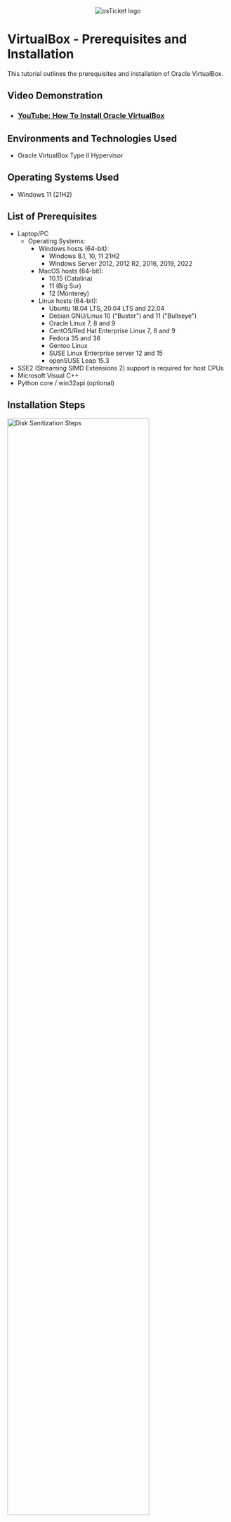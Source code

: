 <p align="center">
<img src="https://i.imgur.com/zpBa6HB.png" alt="osTicket logo"/>
</p>

<h1>VirtualBox - Prerequisites and Installation</h1>
This tutorial outlines the prerequisites and installation of Oracle VirtualBox.<br />


<h2>Video Demonstration</h2>

- ### [YouTube: How To Install Oracle VirtualBox](https://youtu.be/9lCYtj7ceIE)

<h2>Environments and Technologies Used</h2>

- Oracle VirtualBox Type II Hypervisor

<h2>Operating Systems Used </h2>

- Windows 11</b> (21H2)

<h2>List of Prerequisites</h2>

- Laptop/PC
  - Operating Systems:
    - Windows hosts (64-bit):
      - Windows 8.1, 10, 11 21H2
      - Windows Server 2012, 2012 R2, 2016, 2019, 2022
    - MacOS hosts (64-bit):
      - 10.15 (Catalina)
      - 11 (Big Sur)
      - 12 (Monterey)
    - Linux hosts (64-bit):
      - Ubuntu 18.04 LTS, 20.04 LTS and 22.04
      - Debian GNU/Linux 10 ("Buster") and 11 ("Bullseye")
      - Oracle Linux 7, 8 and 9
      - CentOS/Red Hat Enterprise Linux 7, 8 and 9
      - Fedora 35 and 36
      - Gentoo Linux
      - SUSE Linux Enterprise server 12 and 15
      - openSUSE Leap 15.3
- SSE2 (Streaming SIMD Extensions 2) support is required for host CPUs
- Microsoft Visual C++
- Python core / win32api (optional)

<h2>Installation Steps</h2>

<p>
<img src="https://i.imgur.com/BLEiEBw.png" height="80%" width="80%" alt="Disk Sanitization Steps"/>
</p>
<p>
Navigate to https://www.virtualbox.org and click on the 'Download VirtualBox 7.0' icon
</p>
<br />

<p>
<img src="https://i.imgur.com/ZYgFDfI.png" height="80%" width="80%" alt="Disk Sanitization Steps"/>
</p>
<p>
Select the corresponding host platform.  In other words, which operating system (OS) are you running on your host (physical) machine?
</p>
<br />

<p>
<img src="https://i.imgur.com/uMexifV.png" height="80%" width="80%" alt="Disk Sanitization Steps"/>
</p>
<p>
Download VirtualBox Extension Pack.  Does not matter which OS you're running.
</p>
<br />

<p>
<img src="https://i.imgur.com/VFSCsOk.png" height="80%" width="80%" alt="Disk Sanitization Steps"/>
</p>
<p>
Navigate to your Control Pannel and select Programs and Features
</p>
<br />

<p>
<img src="https://i.imgur.com/LTvJsWT.png" height="80%" width="80%" alt="Disk Sanitization Steps"/>
</p>
<p>
Look for Microsoft Visual C++
</p>
<br />

<p>
<img src="https://i.imgur.com/FSBsvkL.png" height="80%" width="80%" alt="Disk Sanitization Steps"/>
</p>
<p>
If you do not have Microsoft Visual C++, then go to https://www.google.com and search for Microsoft Visual C++
</p>
<br />

<p>
<img src="https://i.imgur.com/bAYfHLG.png" height="80%" width="80%" alt="Disk Sanitization Steps"/>
</p>
<p>
Select the link that that shows Latest supported Visual C++ Redistributable downloads and select X64.
</p>
<br />

<p>
<img src="https://i.imgur.com/uqW4fqR.png" height="80%" width="80%" alt="Disk Sanitization Steps"/>
</p>
<p>
Once you have downloaded C++,launch the .exe file in order to install it.
</p>
<br />

<p>
<img src="https://i.imgur.com/ZzVqSPM.png" height="80%" width="80%" alt="Disk Sanitization Steps"/>
</p>
<p>
This step is optional.  If you don't have Python, go to https://www.python.org and hover your cursor over the 'Downloads' section and select 'Download Python 3.11.1
</p>
<br />

<p>
<img src="https://i.imgur.com/5qwLj8R.png" height="80%" width="80%" alt="Disk Sanitization Steps"/>
</p>
<p>
Launch the setup wizard for Python. MAKE SURE TO SELECT 'Add pythor.exe to PATH'
</p>
<br />

<p>
<img src="https://i.imgur.com/k6bF6Pl.png" height="80%" width="80%" alt="Disk Sanitization Steps"/>
</p>
<p>
After successful installation of Python, launch your command prompt (CMD) and run it as an Administrator
</p>
<br />

<p>
<img src="https://i.imgur.com/ttaxygO.png" height="80%" width="80%" alt="Disk Sanitization Steps"/>
</p>
<p>
In CMD, type the following command and press enter: pip install pywin32
</p>
<br />

<p>
<img src="https://i.imgur.com/G5s94Xm.png" height="80%" width="80%" alt="Disk Sanitization Steps"/>
</p>
<p>
If successful, you will get a reply that states: 'Succesfully installed pywin32-.05.  If unable to install, make sure you're running as an administrator.
</p>
<br />

<p>
<img src="https://i.imgur.com/0Eao4JG.png" height="80%" width="80%" alt="Disk Sanitization Steps"/>
</p>
<p>
Next, you will launch the setup wizard for VirtualBox.  The application file will be in your 'Downloads' folder
</p>
<br />

<p>
<img src="https://i.imgur.com/UOdm7U9.png" height="80%" width="80%" alt="Disk Sanitization Steps"/>
</p>
<p>
The next four steps will be to select 'Next'
</p>
<br />

<p>
<img src="https://i.imgur.com/sCTxEWv.png" height="80%" width="80%" alt="Disk Sanitization Steps"/>
</p>
<p>
Here you will select the file loacation that you want VirtualBox to be saved in.  Select 'Next'
</p>
<br />

<p>
<img src="https://i.imgur.com/MEC1bsS.png" height="80%" width="80%" alt="Disk Sanitization Steps"/>
</p>
<p>
Network Interface Warning.  Select 'Yes'
</p>
<br />

<p>
<img src="https://i.imgur.com/SXcbcip.png" height="80%" width="80%" alt="Disk Sanitization Steps"/>
</p>
<p>
The installation wizard is now ready to begin installation.  Select 'Install'
</p>
<br />

<p>
<img src="https://i.imgur.com/ks1GMcd.png" height="80%" width="80%" alt="Disk Sanitization Steps"/>
</p>
<p>
Installation is complete.  UNSELECT 'Start Oracle VM VirtualBox' and click 'Finish'
</p>
<br />

<p>
<img src="https://i.imgur.com/uMexifV.png" height="80%" width="80%" alt="Disk Sanitization Steps"/>
</p>
<p>
Download VirtualBox Extension Pack.  Does not matter which OS you're running.
</p>
<br />

<p>
<img src="https://i.imgur.com/uMexifV.png" height="80%" width="80%" alt="Disk Sanitization Steps"/>
</p>
<p>
Download VirtualBox Extension Pack.  Does not matter which OS you're running.
</p>
<br />

<p>
<img src="https://i.imgur.com/uMexifV.png" height="80%" width="80%" alt="Disk Sanitization Steps"/>
</p>
<p>
Download VirtualBox Extension Pack.  Does not matter which OS you're running.
</p>
<br />

<p>
<img src="https://i.imgur.com/uMexifV.png" height="80%" width="80%" alt="Disk Sanitization Steps"/>
</p>
<p>
Download VirtualBox Extension Pack.  Does not matter which OS you're running.
</p>
<br />

<p>
<img src="https://i.imgur.com/uMexifV.png" height="80%" width="80%" alt="Disk Sanitization Steps"/>
</p>
<p>
Download VirtualBox Extension Pack.  Does not matter which OS you're running.
</p>
<br />
